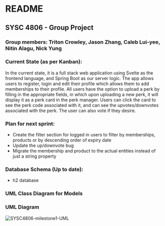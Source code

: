 # README
## SYSC 4806 - Group Project

### Group members: Triton Crowley, Jason Zhang, Caleb Lui-yee, Nitin Alagu, Nick Yung

### Current State (as per Kanban):
In the current state, it is a full stack web application using Svelte as the frontend language, and Spring Boot as our server logic. The app allows users to register, login and edit their profile which allows them to add memberships to their profile. All users have the option to upload a perk by filling in the appropriate fields, in which upon uploading a new perk, it will display it as a perk card in the perk manager. Users can click the card to see the perk code associated with it, and can see the upvotes/downvotes associated with the perk. The user can also vote if they desire. 

### Plan for next sprint:
- Create the filter section for logged in users to filter by memberships, products or by descending order of expiry date
- Update the up/downvote bug
- Migrate the membership and product to the actual entities instead of just a string property

### Database Schema (Up to date):
  - h2 database
### UML Class Diagram for Models

### UML Diagram
![SYSC4806-milestone1-UML](https://github.com/user-attachments/assets/1ac8a8d3-d445-464d-8323-07af9967146b)

